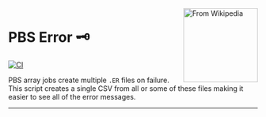 <img src="https://upload.wikimedia.org/wikipedia/commons/3/33/Ancient_warded_lock_key_transparent.png" alt="From Wikipedia" width="150" align="right" caption="Text left hanging">

# PBS Error 🗝

[![CI](https://github.com/jsmckenzie/PBS_Error/actions/workflows/CI.yml/badge.svg)](https://github.com/jsmckenzie/PBS_Error/actions/workflows/CI.yml)

PBS array jobs create multiple `.ER` files on failure. This script creates a single CSV from all or some of these files making it easier to see all of the error messages.

* * *
